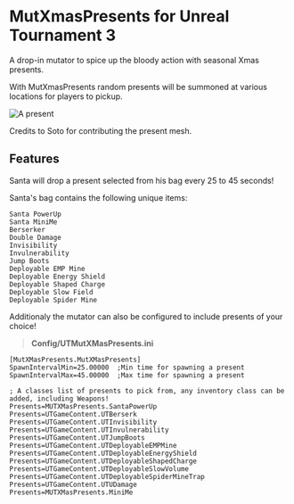 # MutXmasPresents for Unreal Tournament 3

A drop-in mutator to spice up the bloody action with seasonal Xmas presents.

With MutXmasPresents random presents will be summoned at various locations for players to pickup. 

![A present](https://user-images.githubusercontent.com/808593/207734615-e572c48d-d5b7-43d8-b90a-3424e2e6fd70.jpg)

Credits to Soto for contributing the present mesh.

## Features

Santa will drop a present selected from his bag every 25 to 45 seconds!

Santa's bag contains the following unique items:

    Santa PowerUp
    Santa MiniMe
    Berserker
    Double Damage
    Invisibility
    Invulnerability
    Jump Boots
    Deployable EMP Mine
    Deployable Energy Shield
    Deployable Shaped Charge
    Deployable Slow Field
    Deployable Spider Mine

Additionaly the mutator can also be configured to include presents of your choice! 

> **Config/UTMutXMasPresents.ini**
```
[MutXMasPresents.MutXMasPresents]
SpawnIntervalMin=25.00000  ;Min time for spawning a present
SpawnIntervalMax=45.00000  ;Max time for spawning a present

; A classes list of presents to pick from, any inventory class can be added, including Weapons!
Presents=MUTXMasPresents.SantaPowerUp
Presents=UTGameContent.UTBerserk
Presents=UTGameContent.UTInvisibility
Presents=UTGameContent.UTInvulnerability
Presents=UTGameContent.UTJumpBoots
Presents=UTGameContent.UTDeployableEMPMine
Presents=UTGameContent.UTDeployableEnergyShield
Presents=UTGameContent.UTDeployableShapedCharge
Presents=UTGameContent.UTDeployableSlowVolume
Presents=UTGameContent.UTDeployableSpiderMineTrap
Presents=UTGameContent.UTUDamage
Presents=MUTXMasPresents.MiniMe
```
